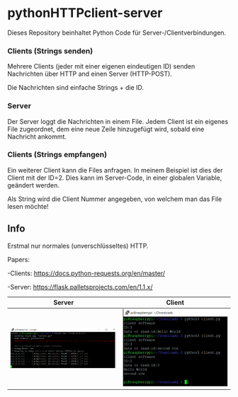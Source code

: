 # pythonHTTPclient-server
Dieses Repository beinhaltet Python Code für Server-/Clientverbindungen.

### Clients (Strings senden)
  Mehrere Clients (jeder mit einer eigenen eindeutigen ID) senden 
  Nachrichten über HTTP and einen Server (HTTP-POST).

Die Nachrichten sind einfache Strings + die ID.

### Server
Der Server loggt die Nachrichten in einem File.
Jedem Client ist ein eigenes File zugeordnet, dem eine neue Zeile hinzugefügt wird, sobald 
eine Nachricht ankommt.

### Clients (Strings empfangen)
Ein weiterer Client kann die Files anfragen.
In meinem Beispiel ist dies der Client mit der ID=2.
Dies kann im Server-Code, in einer globalen Variable, geändert werden.

Als String wird die Client Nummer angegeben, von welchem man das File lesen möchte!
 
## Info
Erstmal nur normales (unverschlüsseltes) HTTP.

Papers:

-Clients:
https://docs.python-requests.org/en/master/
 
-Server:
https://flask.palletsprojects.com/en/1.1.x/

Server                     | Client 
:-------------------------:|:-------------------------:
<img src="readmePictures/server.png" width="500">  |  <img src="readmePictures/client.png" width="500">
